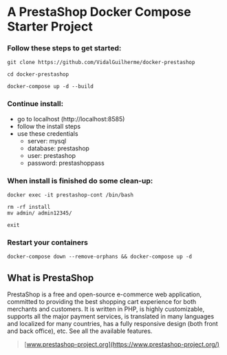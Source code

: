 # A PrestaShop Docker Compose Starter Project

### Follow these steps to get started:

```shell
git clone https://github.com/VidalGuilherme/docker-prestashop

cd docker-prestashop

docker-compose up -d --build
```

### Continue install:

* go to localhost (http://localhost:8585)
* follow the install steps
* use these credentials 
    * server: mysql
    * database: prestashop
    * user: prestashop
    * password: prestashoppass

### When install is finished do some clean-up:

```shell
docker exec -it prestashop-cont /bin/bash

rm -rf install
mv admin/ admin12345/

exit
```
### Restart your containers

```shell
docker-compose down --remove-orphans && docker-compose up -d
```

## What is PrestaShop

PrestaShop is a free and open-source e-commerce web application, committed to providing the best shopping cart experience for both merchants and customers. It is written in PHP, is highly customizable, supports all the major payment services, is translated in many languages and localized for many countries, has a fully responsive design (both front and back office), etc. See all the available features.

> [www.prestashop-project.org](https://www.prestashop-project.org/)